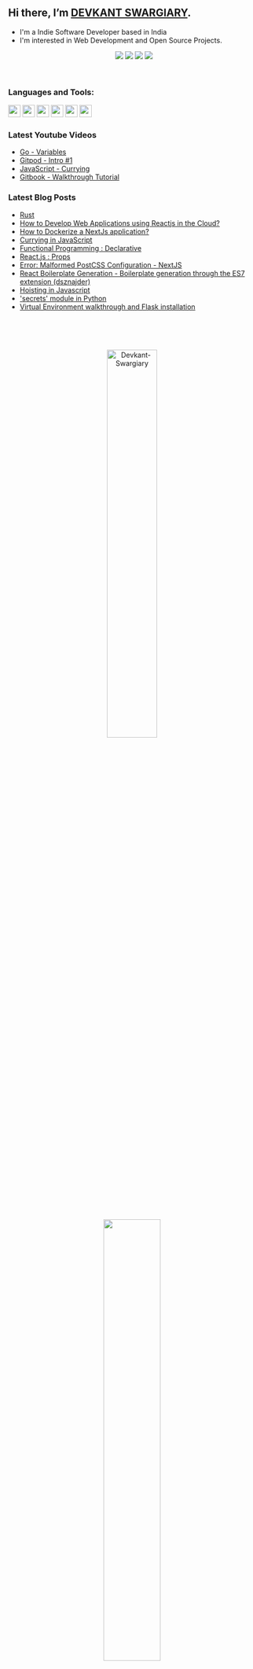 ## Hi there, I’m [DEVKANT SWARGIARY][website].

- I'm a Indie Software Developer based in India
- I'm interested in Web Development and Open Source Projects.

<p align="center">
  &nbsp;
  <a href="https://www.devoss.in/"><img src="https://img.shields.io/badge/Website-FF0000?style=for-the-badge&logo=website&logoColor=white"></a>
  <a href="https://www.youtube.com/channel/UCVSo6oM9UEwmbh8BH8Fx3bQ"><img src="https://img.shields.io/badge/YouTube-FF0000?style=for-the-badge&logo=youtube&logoColor=white"></a>
    <a href="https://twitter.com/devkant21"><img src="https://img.shields.io/badge/Twitter-1DA1F2?style=for-the-badge&logo=twitter&logoColor=white" /></a>
  <a href="https://dev21.hashnode.dev/"><img src="https://img.shields.io/badge/Hashnode-00008B?style=for-the-badge&logo=hashnode&logoColor=white" /></a>
</p>

<br />

### Languages and Tools:


<code><img height="25" src="https://upload.wikimedia.org/wikipedia/commons/6/6a/JavaScript-logo.png?20120221235433"></code>
<code><img height="25" src="https://upload.wikimedia.org/wikipedia/commons/thumb/4/4c/Typescript_logo_2020.svg/1024px-Typescript_logo_2020.svg.png?20210506173343"></code>
<code><img height="25" src="https://upload.wikimedia.org/wikipedia/commons/thumb/a/a7/React-icon.svg/1024px-React-icon.svg.png?20220125121207"></code>
<code><img height="25" src="https://decodenatura.com/static/fb8aa1bb70c9925ce1ae22dc2711b343/nextjs-logo.png"></code>
<code><img height="25" src="https://w7.pngwing.com/pngs/856/814/png-transparent-rust-system-programming-language-computer-programming-rusted-miscellaneous-computer-programming-bicycle-part.png"></code>
<code><img height="25" src="https://cdn.jsdelivr.net/gh/devicons/devicon/icons/git/git-original.svg"></code>
<br />

### Latest Youtube Videos

<!-- YOUTUBE-VIDEO-LIST:START -->

- [Go - Variables](https://www.youtube.com/watch?v=6f8GffalM3Q)
- [Gitpod - Intro #1](https://www.youtube.com/watch?v=e3wSrWcs4_E)
- [JavaScript - Currying](https://www.youtube.com/watch?v=vM6bpuzudcU&t=18s)
- [Gitbook - Walkthrough Tutorial](https://www.youtube.com/watch?v=-RfWmoXE3z4&t=646s)
<!-- YOUTUBE-VIDEO-LIST:END -->

### Latest Blog Posts

<!-- BLOG-POST-LIST:START -->
- [Rust](https://www.devoss.in/posts/rust)
- [How to Develop Web Applications using Reactjs in the Cloud?](https://fuelerhq.hashnode.dev/how-to-develop-web-applications-using-reactjs-in-the-cloud)
- [How to Dockerize a NextJs application?](https://dev21.hashnode.dev/how-to-dockerize-a-nextjs-application)
- [Currying in JavaScript](https://dev21.hashnode.dev/currying-in-javascript)
- [Functional Programming : Declarative](https://dev21.hashnode.dev/functional-programming-declarative)
- [React.js : Props](https://dev21.hashnode.dev/reactjs-props)
- [Error: Malformed PostCSS Configuration - NextJS](https://dev21.hashnode.dev/error-malformed-postcss-configuration-nextjs)
- [React Boilerplate Generation - Boilerplate generation through the ES7 extension (dsznajder)](https://dev21.hashnode.dev/react-boilerplate-generation)
- [Hoisting in Javascript](https://dev21.hashnode.dev/hoisting-in-javascript)
- ['secrets' module in Python](https://dev21.hashnode.dev/secrets-module-in-python)
- [Virtual Environment walkthrough and Flask installation](https://dev21.hashnode.dev/virtual-environment-walkthrough-and-flask-installation)
<!-- BLOG-POST-LIST:END -->

<br />

<!---
Devkant21/Devkant21 is a ✨ special ✨ repository because its `README.md` (this file) appears on your GitHub profile.
You can click the Preview link to take a look at your changes.
--->

<br />
<br />

[website]: https://www.devoss.in/
[github]: https://github.com/Devkant21
[Twitter]: https://twitter.com/Devkant21
[Hashnode]: https://dev21.hashnode.dev/
[Dev.to]: https://dev.to/devkant21
[email]: devkant21@gmail.com

<p align="center"><img width="45%" src="https://github-readme-stats.vercel.app/api?username=Devkant21&show_icons=true&theme=tokyonight" alt="Devkant-Swargiary" /> </p>
<p align = "center">
  
  <img width="48%" src = "https://github-readme-streak-stats.herokuapp.com/?user=Devkant21&theme=radical">
</p>

<details>
  <summary>
    Github Stats
  </summary>
  
![Top Langs](https://github-readme-stats.vercel.app/api/top-langs/?username=Devkant21&layout=compact)
  
 </details>

<p align="center"> 
  Visitor count<br>
  <img src="https://profile-counter.glitch.me/Devkant21/count.svg" />
</p>



